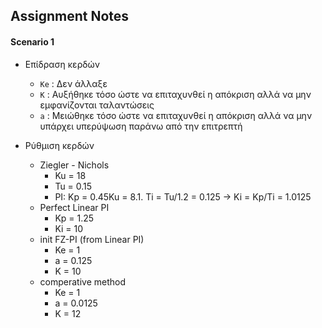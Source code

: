 ## Assignment Notes

#### Scenario 1

- Επίδραση κερδών
    - `Ke` : Δεν άλλαξε
    - `K` : Αυξήθηκε τόσο ώστε να επιταχυνθεί η απόκριση αλλά να μην εμφανίζονται ταλαντώσεις
    - `a` : Μειώθηκε τόσο ώστε να επιταχυνθεί η απόκριση αλλά να μην υπάρχει υπερύψωση παράνω από την επιτρεπτή

- Ρύθμιση κερδών
    - Ziegler - Nichols
        - Ku = 18
        - Tu = 0.15
        - PI: Kp = 0.45Ku = 8.1. Ti = Tu/1.2 = 0.125 -> Ki = Kp/Ti = 1.0125
    - Perfect Linear PI
        - Kp = 1.25
        - Ki = 10
    - init FZ-PI (from Linear PI)
        - Ke = 1
        - a = 0.125
        - K = 10
    - comperative method
        - Ke = 1
        - a = 0.0125
        - K = 12